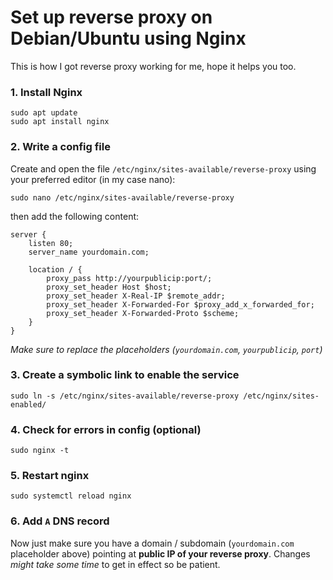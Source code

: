 # Set up reverse proxy on Debian/Ubuntu using Nginx

This is how I got reverse proxy working for me, hope it helps you too.

### 1. Install Nginx

```
sudo apt update
sudo apt install nginx
```

### 2. Write a config file
Create and open the file `/etc/nginx/sites-available/reverse-proxy` using your preferred editor (in my case nano):
```
sudo nano /etc/nginx/sites-available/reverse-proxy
```
then add the following content:
```
server {
    listen 80;
    server_name yourdomain.com;

    location / {
        proxy_pass http://yourpublicip:port/;
        proxy_set_header Host $host;
        proxy_set_header X-Real-IP $remote_addr;
        proxy_set_header X-Forwarded-For $proxy_add_x_forwarded_for;
        proxy_set_header X-Forwarded-Proto $scheme;
    }
}
```
*Make sure to replace the placeholders (`yourdomain.com`, `yourpublicip`, `port`)*

### 3. Create a symbolic link to enable the service
```
sudo ln -s /etc/nginx/sites-available/reverse-proxy /etc/nginx/sites-enabled/
```

### 4. Check for errors in config (optional)
```
sudo nginx -t
```

### 5. Restart nginx
```
sudo systemctl reload nginx
```

### 6. Add `A` DNS record
Now just make sure you have a domain / subdomain (`yourdomain.com` placeholder above) pointing at __public IP of your reverse proxy__. Changes *might take some time* to get in effect so be patient.
